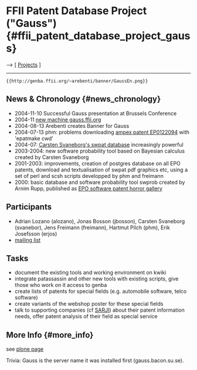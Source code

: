 # FFII Patent Database Project (\"Gauss\") {#ffii_patent_database_project_gauss}

\--\> \[ [ Projects](FfiiprojEn "wikilink") \]

------------------------------------------------------------------------

```{=mediawiki}
{{http://genba.ffii.org/~arebenti/banner/GaussEn.png}}
```
## News & Chronology {#news_chronology}

-   2004-11-10 Successful Gauss presentation at Brussels Conference
-   2004-11 [new machine
    gauss.ffii.org](http://gauss.ffii.org "wikilink")
-   2004-08-13 Arebenti creates Banner for Gauss
-   2004-07-13 phm: problems downloading [ampex patent
    EP0122094](http://swpat.ffii.org/pikta/txt/ep/0122/094/ "wikilink")
    with \'epatmake cwd\'
-   2004-07: [Carsten Svaneborg\'s swpat
    database](http://gauss.bacon.su.se "wikilink") increasingly powerful
-   2003-2004: new software probability tool based on Bayesian calculus
    created by Carsten Svaneborg
-   2001-2003: improvements, creation of postgres database on all EPO
    patents, download and textualisation of swpat pdf graphics etc,
    using a set of perl and scsh scripts developped by phm and freimann
-   2000: basic database and software probability tool swprob created by
    Arnim Rupp, published as [EPO software patent horror
    gallery](http://swpat.ffii.org/patents/ "wikilink")

## Participants

-   Adrian Lozano (alozano), Jonas Bosson (jbosson), Carsten Svaneborg
    (svanebor), Jens Freimann (freimann), Hartmut Pilch (phm), Erik
    Josefsson (erjos)
-   [mailing
    list](http://lists.ffii.org/mailman/listinfo/patdb-parl/ "wikilink")

## Tasks

-   document the existing tools and working environment on kwiki
-   integrate patassassin and other new tools with existing scripts,
    give those who work on it access to genba
-   create lists of patents for special fields (e.g. automobile
    software, telco software)
-   create variants of the webshop poster for these special fields
-   talk to supporting companies (cf [ SARJI](SarjiEn "wikilink")) about
    their patent information needs, offer patent analysis of their field
    as special service

## More Info {#more_info}

see [plone page](http://plone.ffii.org/patdb/ "wikilink")

Trivia: Gauss is the server name it was installed first
(gauss.bacon.su.se).
